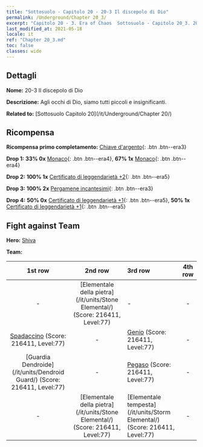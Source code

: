 ```yaml
---
title: "Sottosuolo - Capitolo 20 - 20-3 Il discepolo di Dio"
permalink: /Underground/Chapter 20_3/
excerpt: "Capitolo 20 - 3. Era of Chaos  Sottosuolo - Capitolo 20_3. 20-3 Il discepolo di Dio"
last_modified_at: 2021-05-18
locale: it
ref: "Chapter 20_3.md"
toc: false
classes: wide
---
```


## Dettagli

 **Nome:** 20-3 Il discepolo di Dio

 **Descrizione:** Agli occhi di Dio, siamo tutti piccoli e insignificanti.

 **Related to:** [Sottosuolo Capitolo 20](/it/Underground/Chapter 20/)

## Ricompensa

 **Ricompensa primo completamento:** [Chiave d'argento](/ItemsIT/con_693/){: .btn .btn--era3}

 **Drop 1:** **33% 0x** [Monaco](/ItemsIT/unt_194/){: .btn .btn--era4}, **67% 1x** [Monaco](/ItemsIT/unt_194/){: .btn .btn--era4}

 **Drop 2:** **100% 1x** [Certificato di leggendarietà +2](/ItemsIT/mat_81/){: .btn .btn--era5}

 **Drop 3:** **100% 2x** [Pergamene incantesimi](/ItemsIT/con_694/){: .btn .btn--era3}

 **Drop 4:** **50% 0x** [Certificato di leggendarietà +1](/ItemsIT/mat_74/){: .btn .btn--era5}, **50% 1x** [Certificato di leggendarietà +1](/ItemsIT/mat_74/){: .btn .btn--era5}


## Fight against Team
 **Hero:** [Shiva](/it/heroes/Shiva/)

 **Team:**


  | 1st row | 2nd row | 3rd row | 4th row |
  |:----:|:----:|:----|:----:|
  | - | [Elementale della pietra](/it/units/Stone Elemental/) (Score: 216411, Level:77)  | - | - |
  | [Spadaccino](/it/units/Swordsman/) (Score: 216411, Level:77)  | - | [Genio](/it/units/Genie/) (Score: 216411, Level:77)  | - |
  | [Guardia Dendroide](/it/units/Dendroid Guard/) (Score: 216411, Level:77)  | - | [Pegaso](/it/units/Pegasus/) (Score: 216411, Level:77)  | - |
  | - | [Elementale della pietra](/it/units/Stone Elemental/) (Score: 216411, Level:77)  | [Elementale tempesta](/it/units/Storm Elemental/) (Score: 216411, Level:77)  | - |


